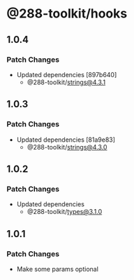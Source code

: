 # @288-toolkit/hooks

## 1.0.4

### Patch Changes

-   Updated dependencies [897b640]
    -   @288-toolkit/strings@4.3.1

## 1.0.3

### Patch Changes

-   Updated dependencies [81a9e83]
    -   @288-toolkit/strings@4.3.0

## 1.0.2

### Patch Changes

-   Updated dependencies
    -   @288-toolkit/types@3.1.0

## 1.0.1

### Patch Changes

-   Make some params optional
